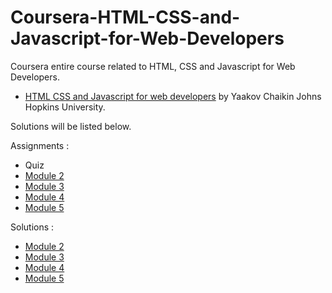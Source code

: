 # Coursera-HTML-CSS-and-Javascript-for-Web-Developers

 Coursera entire course related to HTML, CSS and Javascript for Web Developers. 
 
 * [HTML CSS and Javascript for web developers](https://www.coursera.org/learn/html-css-javascript-for-web-developers) by Yaakov Chaikin Johns Hopkins University. 
  
 
 Solutions will be listed below. 
 
 Assignments : 
 
* Quiz
* [Module 2](https://github.com/jhu-ep-coursera/fullstack-course4/blob/master/assignments/assignment2/Assignment-2.md)
* [Module 3](https://github.com/jhu-ep-coursera/fullstack-course4/blob/master/assignments/assignment3/Assignment-3.md)
* [Module 4](https://github.com/jhu-ep-coursera/fullstack-course4/blob/master/assignments/assignment4/Assignment-4.md)
* [Module 5](https://github.com/jhu-ep-coursera/fullstack-course4/blob/master/assignments/assignment5/Assignment-5.md)



Solutions :
* [Module 2](https://braggiouy.github.io/HTML-CSS-and-Javascript-for-Web-Developers-Coursera/Assignments/Module2-solution/index.html)
* [Module 3](https://braggiouy.github.io/HTML-CSS-and-Javascript-for-Web-Developers-Coursera/Assignments/Module3-solution/index.html)
* [Module 4](https://braggiouy.github.io/HTML-CSS-and-Javascript-for-Web-Developers-Coursera/Assignments/Module4-solution/index.html)
* [Module 5](https://braggiouy.github.io/HTML-CSS-and-Javascript-for-Web-Developers-Coursera/Assignments/Module5-solution/index.html)
